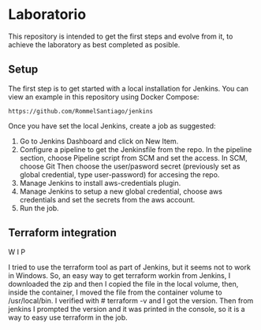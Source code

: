 # Laboratorio

This repository is intended to get the first steps and evolve from it, to achieve the laboratory as best completed as posible. 

## Setup
The first step is to get started with a local installation for Jenkins. You can view
an example in this repository using Docker Compose:
```
https://github.com/RommelSantiago/jenkins
```

Once you have set the local Jenkins, create a job as suggested:
1. Go to Jenkins Dashboard and click on New Item.
2. Configure a pipeline to get the Jenkinsfile from the repo.
   In the pipeline section, choose Pipeline script from SCM and set the access.
   In SCM, choose Git
   Then choose the user/pasword secret (previously set as global credential, type user-password) for accesing the repo.
3. Manage Jenkins to install aws-credentials plugin.
4. Manage Jenkins to setup a new global credential, choose aws credentials and set the secrets from the aws account.
5. Run the job.

## Terraform integration
W I P

I tried to use the terraform tool as part of Jenkins, but it seems not to work in Windows.
So, an easy way to get terraform workin from Jenkins, I downloaded the zip and then I copied the file in the local volume, then, inside the container, I moved the file from the container volume to /usr/local/bin. I verified with # terraform -v and I got the version.
Then from jenkins I prompted the version and it was printed in the console, so it is a way to easy use terraform in the job.